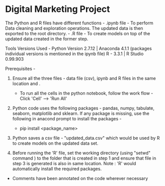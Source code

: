 # Digital Marketing Project

The Python and R files have different functions
	- .ipynb file - To perform Data cleaning and exploration operations.  The updated data is then exported to the root directory.
	- .R file - To create models on top of the updated data created in the former step.
	
Tools Versions Used -
Python Version 2.7.12 | Anaconda 4.1.1 (packages individual versions is mentioned in the ipynb file)
R - 3.3.1 | R Studio 0.99.903

Prerequisites -
1. Ensure all the three files - data file (csv), ipynb and R files in the same location and .
	- To run all the cells in the python notebook, follow the work flow - Click 'Cell' --> 'Run All'

2. Python code uses the following packages - pandas, numpy, tabulate, seaborn, matplotlib and sklearn.  If any package is missing, use the following in anacond prompt to install the packages - 
	- pip install <package_name> 

3. Python saves a csv file - "updated_data.csv" which would be used by R to create models on the updated data set.  

4. Before running the 'R' file, set the working directory (using "setwd" command ) to the folder that is created in step 1 and ensure that file in step 3 is generated is also in same location.  Note : 'R' would automatically install the required packages.

* Comments have been annotated on the code wherever necessary
